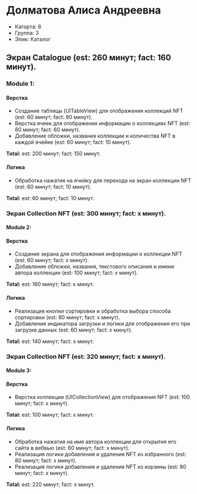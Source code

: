 # Долматова Алиса Андреевна
- Кагорта: 6
- Группа: 3
- Эпик: Каталог

## Экран Catalogue (est: 260 минут; fact: 160 минут).

### Module 1:
#### Верстка
- Создание таблицы (UITableView) для отображения коллекций NFT (est: 60 минут; fact: 80 минут).
- Верстка ячеек для отображения информации о коллекциях NFT (est: 80 минут; fact: 60 минут).
- Добавление обложки, названия коллекции и количества NFT в каждой ячейке (est: 60 минут; fact: 10 минут).

**Total:** est: 200 минут; fact: 150 минут.

#### Логика
- Обработка нажатия на ячейку для перехода на экран коллекции NFT (est: 60 минут; fact: 10 минут).

**Total:** est: 60 минут; fact: 10 минут.

### Экран Collection NFT (est: 300 минут; fact: x минут).

#### Module 2:

#### Верстка
- Создание экрана для отображения информации о коллекции NFT (est: 60 минут; fact: x минут).
- Добавление обложки, названия, текстового описания и имени автора коллекции (est: 100 минут; fact: x минут).

**Total:** est: 160 минут; fact: x минут.

#### Логика
- Реализация кнопки сортировки и обработка выбора способа сортировки (est: 80 минут; fact: x минут).
- Добавление индикатора загрузки и логики для отображения его при загрузке данных (est: 60 минут; fact: x минут).

**Total:** est: 140 минут; fact: x минут.

### Экран Collection NFT (est: 320 минут; fact: x минут).

#### Module 3:

#### Верстка
- Верстка коллекции (UICollectionView) для отображения NFT (est: 100 минут; fact: x минут).

**Total:** est: 100 минут; fact: x минут.

#### Логика
- Обработка нажатия на имя автора коллекции для открытия его сайта в вебвью (est: 60 минут; fact: x минут).
- Реализация логики добавления и удаления NFT из избранного (est: 80 минут; fact: x минут).
- Реализация логики добавления и удаления NFT из корзины (est: 80 минут; fact: x минут).

**Total:** est: 220 минут; fact: x минут.

